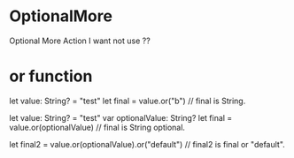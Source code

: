 # OptionalMore
Optional More Action
I want not use ??

# or function
let value: String? = "test"
let final = value.or("b")
// final is String.

let value: String? = "test"
var optionalValue: String?
let final = value.or(optionalValue)
// final is String optional.

let final2 = value.or(optionalValue).or("default")
// final2 is final or "default".
